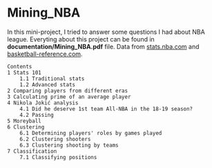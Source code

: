 # Mining_NBA

In this mini-project, I tried to answer some questions I had about NBA league. Everyting about this project can be found in **documentation/Mining_NBA.pdf** file.
Data from [stats.nba.com](https://stats.nba.com/) and [basketball-reference.com](https://www.basketball-reference.com/).

```
Contents
1 Stats 101
    1.1 Traditional stats
    1.2 Advanced stats
2 Comparing players from different eras
3 Calculating prime of an average player
4 Nikola Jokić analysis
    4.1 Did he deserve 1st team All-NBA in the 18-19 season?
    4.2 Passing
5 Moreyball
6 Clustering
    6.1 Determining players' roles by games played
    6.2 Clustering shooters
    6.3 Clustering shooting by teams
7 Classification
    7.1 Classifying positions
```
